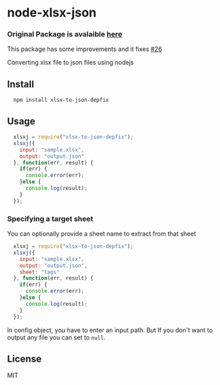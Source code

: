 # node-xlsx-json

### Original Package is avalaible [here](http://github.com/DataGarage/node-xlsx-json)
This package has some improvements and it fixes [#26](https://github.com/DataGarage/node-xlsx-json/issues/26) 


Converting xlsx file to json files using nodejs

## Install

```
  npm install xlsx-to-json-depfix
```

## Usage

```javascript
  xlsxj = require("xlsx-to-json-depfix");
  xlsxj({
    input: "sample.xlsx", 
    output: "output.json"
  }, function(err, result) {
    if(err) {
      console.error(err);
    }else {
      console.log(result);
    }
  });
```

### Specifying a target sheet

You can optionally provide a sheet name to extract from that sheet

```javascript
  xlsxj = require("xlsx-to-json-depfix");
  xlsxj({
    input: "sample.xlsx", 
    output: "output.json",
    sheet: "tags"
  }, function(err, result) {
    if(err) {
      console.error(err);
    }else {
      console.log(result);
    }
  });
```

In config object, you have to enter an input path. But If you don't want to output any file you can set to `null`.

## License

MIT